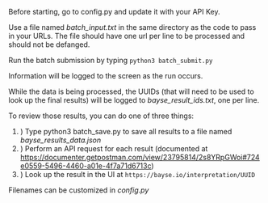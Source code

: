 Before starting, go to config.py and update it with your API Key.

Use a file named _batch_input.txt_ in the same directory as the code to pass in your URLs. The file should have one url 
per line to be processed and should not be defanged.

Run the batch submission by typing ```python3 batch_submit.py```

Information will be logged to the screen as the run occurs.

While the data is being processed, the UUIDs (that will need to be used to look up the final results) will be logged 
to _bayse_result_ids.txt_, one per line.

To review those results, you can do one of three things:
1. ) Type python3 batch_save.py to save all results to a file named _bayse_results_data.json_
2. ) Perform an API request for each result (documented at https://documenter.getpostman.com/view/23795814/2s8YRpGWoi#724e0559-5496-4460-a01e-4f7a71d6713c)
3. ) Look up the result in the UI at ```https://bayse.io/interpretation/UUID```

Filenames can be customized in _config.py_